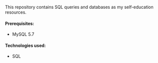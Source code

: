 ﻿This repository contains SQL queries and databases as my self-education resources.

#### Prerequisites:
- MySQL 5.7

#### Technologies used:
- SQL
